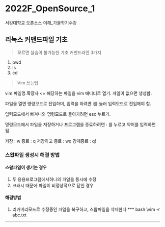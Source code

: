 # 2022F_OpenSource_1
서강대학교 오픈소스 이해_가을학기수강

## 리눅스 커맨드파일 기초

 > 모르면 실습이 불가능한 기초 커맨드라인 3가지
 1. pwd
 2. ls
 3. cd

 > Vim 쓰는법
 
 vim 파일명.확장자 <= 해당하는 파일을 vim 에디터로 열기. 파일이 없으면 생성함.
 
 파일을 열면 명령모드로 진입하며, 입력을 하려면 i를 눌러 입력모드로 진입해야 함.
 
 입력모드에서 빠져나와 명령모드로 돌아가려면 esc 누르기.
 
 명령모드에서 파일을 저장하거나 프로그램을 종료하려면 : 를 누르고 약어를 입력하면 됨
 
 저장 : w
 종료 : q
 저장하고 종료 : wq
 강제종료 : q!


### 스왑파일 생성시 해결 방법
#### 스왑파일이 생기는 경우
1. 두 응용프로그램에서하나의 파일을 동시에 수정
2. 크래시 때문에 파일이 비정상적으로 닫힌 경우

#### 해결방법
1. 리커버리모드로 수정중인 파일을 복구하고, 스왑파일을 삭제한다
*** bash
\vim -r abc.txt
***
